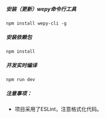 
##### 安装（更新）wepy命令行工具
`npm install wepy-cli -g`

##### 安装依赖包
`npm install`

##### 开发实时编译
`npm run dev`

##### 注意事项：
* 项目采用了ESLint，注意格式化代码。